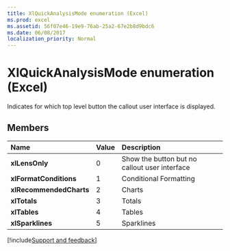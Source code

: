 ```yaml
---
title: XlQuickAnalysisMode enumeration (Excel)
ms.prod: excel
ms.assetid: 56f07e46-19e9-76ab-25a2-67e2b8d9bdc6
ms.date: 06/08/2017
localization_priority: Normal
---
```



# XlQuickAnalysisMode enumeration (Excel)

Indicates for which top level button the callout user interface is displayed.


## Members



|Name|Value|Description|
|:-----|:-----|:-----|
| **xlLensOnly**|0|Show the button but no callout user interface|
| **xlFormatConditions**|1|Conditional Formatting|
| **xlRecommendedCharts**|2|Charts|
| **xlTotals**|3|Totals|
| **xlTables**|4|Tables|
| **xlSparklines**|5|Sparklines|

[!include[Support and feedback](~/includes/feedback-boilerplate.md)]